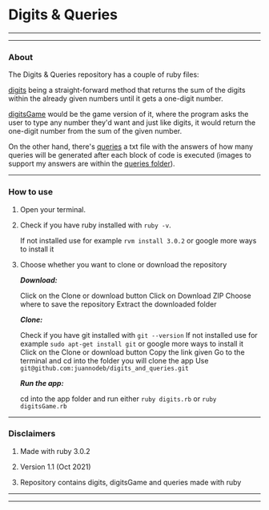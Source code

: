 # Digits & Queries
---
---
### About

The Digits & Queries repository has a couple of ruby files:

[digits](https://github.com/juannodeb/digits_and_queries/blob/master/digits.rb) being a straight-forward method that returns the sum of the digits within the already given numbers until it gets a one-digit number.

[digitsGame](https://github.com/juannodeb/digits_and_queries/blob/master/digitsGame.rb) would be the game version of it, where the program asks the user to type any number they'd want and just like digits, it would return the one-digit number from the sum of the given number.

On the other hand, there's [queries](https://github.com/juannodeb/digits_and_queries/blob/master/queries/queries.txt) a txt file with the answers of how many queries will be generated after each block of code is executed (images to support my answers are within the [queries folder](https://github.com/juannodeb/digits_and_queries/tree/master/queries)).

---

### How to use

1. Open your terminal.

2. Check if you have ruby installed with `ruby -v`.

   If not installed use for example `rvm install 3.0.2` or google more ways to install it

3. Choose whether you want to clone or download the repository

   ***Download:***

   Click on the Clone or download button
   Click on Download ZIP
   Choose where to save the repository
   Extract the downloaded folder

   ***Clone:***

   Check if you have git installed with `git --version`
   If not installed use for example `sudo apt-get install git` or google more ways to install it
   Click on the Clone or download button
   Copy the link given
   Go to the terminal and cd into the folder you will clone the app
   Use `git@github.com:juannodeb/digits_and_queries.git`

   ***Run the app:***

   cd into the app folder and run either
   `ruby digits.rb` or `ruby digitsGame.rb`
---

### Disclaimers

1. Made with ruby 3.0.2

2. Version 1.1 (Oct 2021)

3. Repository contains digits, digitsGame and queries made with ruby

---
---
